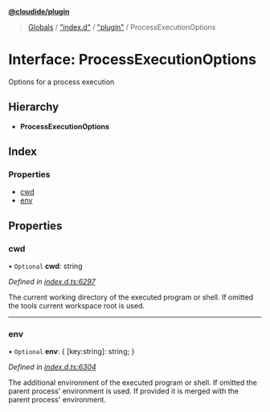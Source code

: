 **[@cloudide/plugin](../README.md)**

> [Globals](../README.md) / ["index.d"](../modules/_index_d_.md) / ["plugin"](../modules/_index_d_._plugin_.md) / ProcessExecutionOptions

# Interface: ProcessExecutionOptions

Options for a process execution

## Hierarchy

* **ProcessExecutionOptions**

## Index

### Properties

* [cwd](_index_d_._plugin_.processexecutionoptions.md#cwd)
* [env](_index_d_._plugin_.processexecutionoptions.md#env)

## Properties

### cwd

• `Optional` **cwd**: string

*Defined in [index.d.ts:6297](https://github.com/shuyaqian/cloudide-plugin-api/blob/57a3a2a/index.d.ts#L6297)*

The current working directory of the executed program or shell.
If omitted the tools current workspace root is used.

___

### env

• `Optional` **env**: { [key:string]: string;  }

*Defined in [index.d.ts:6304](https://github.com/shuyaqian/cloudide-plugin-api/blob/57a3a2a/index.d.ts#L6304)*

The additional environment of the executed program or shell. If omitted
the parent process' environment is used. If provided it is merged with
the parent process' environment.
